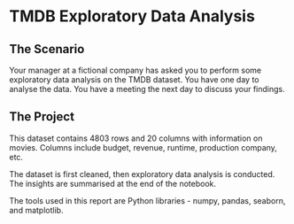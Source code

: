 # TMDB Exploratory Data Analysis
## The Scenario

Your manager at a fictional company has asked you to perform some exploratory data analysis on the TMDB dataset. You have one day to analyse the data. You have a meeting the next day to discuss your findings.

## The Project

This dataset contains 4803 rows and 20 columns with information on movies. Columns include budget, revenue, runtime, production company, etc.

The dataset is first cleaned, then exploratory data analysis is conducted. The insights are summarised at the end of the notebook. 

The tools used in this report are Python libraries - numpy, pandas, seaborn, and matplotlib.
